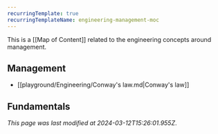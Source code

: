 ```yaml
---
recurringTemplate: true
recurringTemplateName: engineering-management-moc
---
```


This is a [[Map of Content]] related to the engineering concepts around management.

## Management
- [[playground/Engineering/Conway's law.md|Conway's law]]

## Fundamentals
*This page was last modified at 2024-03-12T15:26:01.955Z*.
